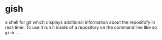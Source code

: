 # gish
a shell for git which displays additional information about the repositofy in real-time.
To use it run it inside of a repository on the command line like so `gish .`.

